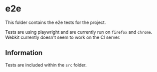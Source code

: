 # e2e

This folder contains the e2e tests for the project.

Tests are using playwright and are currently run on `firefox` and `chrome`. Webkit currently doesn't
seem to work on the CI server.

## Information

Tests are included within the `src` folder.
